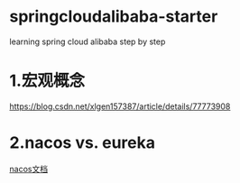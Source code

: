 # springcloudalibaba-starter
learning spring cloud alibaba step by step

# 1.宏观概念

https://blog.csdn.net/xlgen157387/article/details/77773908

# 2.nacos vs. eureka

[nacos文档](https://nacos.io/zh-cn/docs/quick-start-spring-cloud.html)


